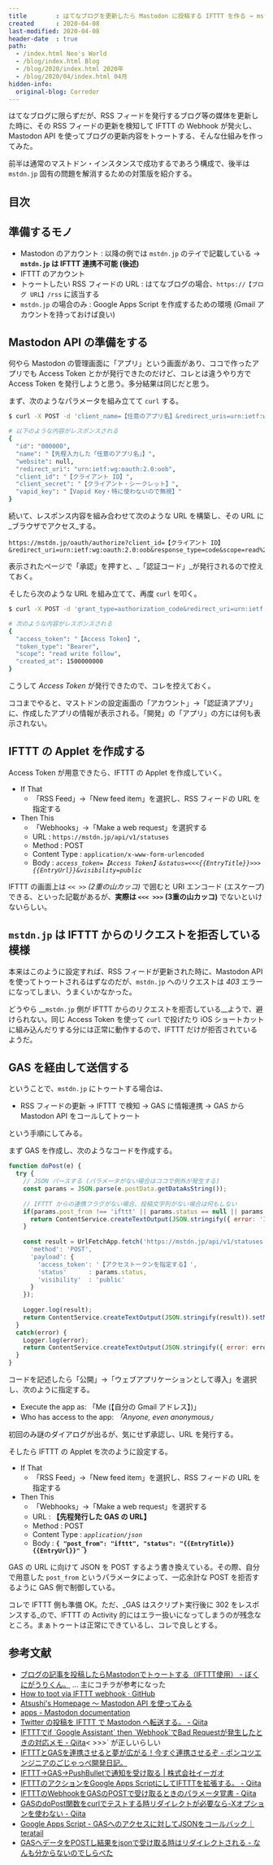 ```yaml
---
title        : はてなブログを更新したら Mastodon に投稿する IFTTT を作る → mstdn.jp 対策に GAS も併用
created      : 2020-04-08
last-modified: 2020-04-08
header-date  : true
path:
  - /index.html Neo's World
  - /blog/index.html Blog
  - /blog/2020/index.html 2020年
  - /blog/2020/04/index.html 04月
hidden-info:
  original-blog: Corredor
---
```


はてなブログに限らずだが、RSS フィードを発行するブログ等の媒体を更新した時に、その RSS フィードの更新を検知して IFTTT の Webhook が発火し、Mastodon API を使ってブログの更新内容をトゥートする、そんな仕組みを作ってみた。

前半は通常のマストドン・インスタンスで成功するであろう構成で、後半は `mstdn.jp` 固有の問題を解消するための対策版を紹介する。

## 目次

## 準備するモノ

- Mastodon のアカウント : 以降の例では `mstdn.jp` のテイで記載している → __`mstdn.jp` は IFTTT 連携不可能 (後述)__
- IFTTT のアカウント
- トゥートしたい RSS フィードの URL : はてなブログの場合、`https://【ブログ URL】/rss` に該当する
- `mstdn.jp` の場合のみ : Google Apps Script を作成するための環境 (Gmail アカウントを持っておけば良い)

## Mastodon API の準備をする

何やら Mastodon の管理画面に「アプリ」という画面があり、ココで作ったアプリでも Access Token とかが発行できたのだけど、コレとは違うやり方で Access Token を発行しようと思う。多分結果は同じだと思う。

まず、次のようなパラメータを組み立てて `curl` する。

```bash
$ curl -X POST -d 'client_name=【任意のアプリ名】&redirect_uris=urn:ietf:wg:oauth:2.0:oob&scopes=read write follow' https://mstdn.jp/api/v1/apps

# 以下のような内容がレスポンスされる
{
  "id": "000000",
  "name": "【先程入力した「任意のアプリ名」】",
  "website": null,
  "redirect_uri": "urn:ietf:wg:oauth:2.0:oob",
  "client_id": "【クライアント ID】",
  "client_secret": "【クライアント・シークレット】",
  "vapid_key": "【Vapid Key・特に使わないので無視】"
}
```

続いて、レスポンス内容を組み合わせて次のような URL を構築し、その URL に_ブラウザでアクセス_する。

```
https://mstdn.jp/oauth/authorize?client_id=【クライアント ID】&redirect_uri=urn:ietf:wg:oauth:2.0:oob&response_type=code&scope=read%20write%20follow
```

表示されたページで「承認」を押すと、_「認証コード」_が発行されるので控えておく。

そしたら次のような URL を組み立てて、再度 `curl` を叩く。

```bash
$ curl -X POST -d 'grant_type=authorization_code&redirect_uri=urn:ietf:wg:oauth:2.0:oob&client_id=【クライアント ID】&client_secret=【クライアント・シークレット】&code=【ブラウザで発行した「認証コード」】' https://mstdn.jp/oauth/token

# 次のような内容がレスポンスされる
{
  "access_token": "【Access Token】",
  "token_type": "Bearer",
  "scope": "read write follow",
  "created_at": 1500000000
}
```

こうして _Access Token_ が発行できたので、コレを控えておく。

ココまでやると、マストドンの設定画面の「アカウント」→「認証済アプリ」に、作成したアプリの情報が表示される。「開発」の「アプリ」の方には何も表示されない。

## IFTTT の Applet を作成する

Access Token が用意できたら、IFTTT の Applet を作成していく。

- If That
  - 「RSS Feed」→「New feed item」を選択し、RSS フィードの URL を指定する
- Then This
  - 「Webhooks」→「Make a web request」を選択する
  - URL : `https://mstdn.jp/api/v1/statuses`
  - Method : POST
  - Content Type : `application/x-www-form-urlencoded`
  - Body : *`access_token=【Access Token】&status=<<<{{EntryTitle}}>>> {{EntryUrl}}&visibility=public`*

IFTTT の画面上は _`<< >>` (2重の山カッコ)_ で囲むと URI エンコード (エスケープ) できる、といった記載があるが、__実際は `<<< >>>` (3重の山カッコ)__ でないといけないらしい。

## `mstdn.jp` は IFTTT からのリクエストを拒否している模様

本来はこのように設定すれば、RSS フィードが更新された時に、Mastodon API を使ってトゥートされるはずなのだが、`mstdn.jp` へのリクエストは _403_ エラーになってしまい、うまくいかなかった。

どうやら __`mstdn.jp` 側が IFTTT からのリクエストを拒否している__ようで、避けられない。同じ Access Token を使って `curl` で投げたり iOS ショートカットに組み込んだりする分には正常に動作するので、IFTTT だけが拒否されているようだ。

## GAS を経由して送信する

ということで、`mstdn.jp` にトゥートする場合は、

- RSS フィードの更新 → IFTTT で検知 → GAS に情報連携 → GAS から Mastodon API をコールしてトゥート

という手順にしてみる。

まず GAS を作成し、次のようなコードを作成する。

```javascript
function doPost(e) {
  try {
    // JSON パースする (パラメータがない場合はココで例外が発生する)
    const params = JSON.parse(e.postData.getDataAsString());
    
    // IFTTT からの連携フラグがない場合、投稿文字列がない場合は何もしない
    if(params.post_from !== 'ifttt' || params.status == null || params.status === '') {
      return ContentService.createTextOutput(JSON.stringify({ error: 'Invalid Parameter' })).setMimeType(ContentService.MimeType.JSON);
    }
    
    const result = UrlFetchApp.fetch('https://mstdn.jp/api/v1/statuses', {
      'method': 'POST',
      'payload': {
        'access_token': '【アクセストークンを指定する】',
        'status'      : params.status,
        'visibility'  : 'public'
      }
    });
    
    Logger.log(result);
    return ContentService.createTextOutput(JSON.stringify(result)).setMimeType(ContentService.MimeType.JSON);
  }
  catch(error) {
    Logger.log(error);
    return ContentService.createTextOutput(JSON.stringify({ error: error })).setMimeType(ContentService.MimeType.JSON);
  }
}
```

コードを記述したら「公開」→「ウェブアプリケーションとして導入」を選択し、次のように指定する。

- Execute the app as: 「Me (【自分の Gmail アドレス】)」
- Who has access to the app: _「Anyone, even anonymous」_

初回のみ謎のダイアログが出るが、気にせず承認し、URL を発行する。

そしたら IFTTT の Applet を次のように設定する。

- If That
  - 「RSS Feed」→「New feed item」を選択し、RSS フィードの URL を指定する
- Then This
  - 「Webhooks」→「Make a web request」を選択する
  - URL : __【先程発行した GAS の URL】__
  - Method : POST
  - Content Type : _`application/json`_
  - Body : __`{ "post_from": "ifttt", "status": "{{EntryTitle}} {{EntryUrl}}" }`__

GAS の URL に向けて JSON を POST するよう書き換えている。その際、自分で用意した `post_from` というパラメータによって、一応余計な POST を拒否するように GAS 側で制御している。

コレで IFTTT 側も準備 OK。ただ、_GAS はスクリプト実行後に 302 をレスポンスする_ので、IFTTT の Activity 的にはエラー扱いになってしまうのが残念なところ。まぁトゥートは正常にできているし、コレで良しとする。

## 参考文献

- [ブログの記事を投稿したらMastodonでトゥートする（IFTTT使用） - ぼくにがうりくん。](https://www.nigauri.me/tech/others/mastodon/mastodon_oauth) … 主にコチラが参考になった
- [How to toot via IFTTT webhook · GitHub](https://gist.github.com/haru-ake/a0e52d81271cf91dc5882a5a60768d5c)
- [Atsushi's Homepage 〜 Mastodon API を使ってみる](https://www.antun.net/tips/api/mastodon.html)
- [apps - Mastodon documentation](https://docs.joinmastodon.org/methods/apps/)
- [Twitter の投稿を IFTTT で Mastodon へ転送する。 - Qiita](https://qiita.com/yukimochi/items/f80a50a4486d0cb770dc)
- [IFTTTでif \`Google Assistant\` then \`Webhook\`でBad Requestが発生したときの対応メモ - Qiita](https://qiita.com/n-noguchi/items/cc1c53e59e652cd0b93e)< >>>` が正しいらしい
- [IFTTTとGASを連携させると夢が広がる！今すぐ連携させるぞ - ポンコツエンジニアのごじゃっぺ開発日記。](https://www.pnkts.net/2019/09/23/ifttt-to-gas)
- [IFTTT→GAS→PushBulletで通知を受け取る | 株式会社イーガオ](https://www.egao-inc.co.jp/programming/ifttt-gas-pushbullet/)
- [IFTTTのアクションをGoogle Apps ScriptにしてIFTTTを拡張する。 - Qiita](https://qiita.com/shocho0101/items/6293974b7e61f0c9261d)
- [IFTTTのWebhookをGASのPOSTで受け取るときのパラメータ覚書 - Qiita](https://qiita.com/k_keisuke/items/e65f40173327fd2503c8)
- [GASのdoPost関数をcurlでテストする時リダイレクトが必要なら-Xオプションを使わない - Qiita](https://qiita.com/nkitgamesake/items/9e66ef60831d51105bc0)
- [Google Apps Script - GASへのアクセスに対してJSONをコールバック｜teratail](https://teratail.com/questions/204612)
- [GASへデータをPOSTし結果をjsonで受け取る時はリダイレクトされる - なんも分からないのでしらべた](http://kbn1053.hatenablog.com/entry/2017/12/25/192204)
